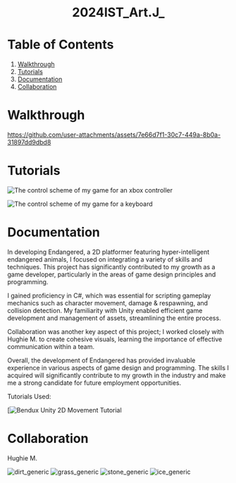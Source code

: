 <h1 align="center">
  <br />
 2024IST_Art.J_
</h1>

# Table of Contents

1. [Walkthrough](https://github.com/TempeHS/2024IST_Art.J_?tab=readme-ov-file#walkthrough)
2. [Tutorials](https://github.com/TempeHS/2024IST_Art.J_?tab=readme-ov-file#tutorials)
3. [Documentation](https://github.com/TempeHS/2024IST_Art.J_?tab=readme-ov-file#documentation)
4. [Collaboration](https://github.com/TempeHS/2024IST_Art.J_?tab=readme-ov-file#collaboration)

# Walkthrough

https://github.com/user-attachments/assets/7e66d7f1-30c7-449a-8b0a-31897dd9dbd8

# Tutorials

![The control scheme of my game for an xbox controller](https://github.com/user-attachments/assets/9d09c65f-24d2-4789-90e9-47b714064592)

![The control scheme of my game for a keyboard](https://github.com/user-attachments/assets/e908d160-d194-4cc1-b4e0-dc2cca1c28bb)


# Documentation

In developing Endangered, a 2D platformer featuring hyper-intelligent endangered animals, I focused on integrating a variety of skills and techniques. This project has significantly contributed to my growth as a game developer, particularly in the areas of game design principles and programming.

I gained proficiency in C#, which was essential for scripting gameplay mechanics such as character movement, damage & respawning, and collision detection. My familiarity with Unity enabled efficient game development and management of assets, streamlining the entire process.

Collaboration was another key aspect of this project; I worked closely with Hughie M. to create cohesive visuals, learning the importance of effective communication within a team.

Overall, the development of Endangered has provided invaluable experience in various aspects of game design and programming. The skills I acquired will significantly contribute to my growth in the industry and make me a strong candidate for future employment opportunities.

Tutorials Used:

[![Bendux Unity 2D Movement Tutorial](https://youtu.be/K1xZ-rycYY8?si=SFiM36x-4zX41UTR)


# Collaboration

Hughie M.<p>
![dirt_generic](https://github.com/user-attachments/assets/4b3c6e3c-bdcb-49e2-af15-010e7ca36436)
![grass_generic](https://github.com/user-attachments/assets/6101c9a4-e73f-4592-8be5-755708f914de)
![stone_generic](https://github.com/user-attachments/assets/eaecaa43-d469-4307-8dbb-81fc8fbbd9e0)
![ice_generic](https://github.com/user-attachments/assets/695da640-b0c6-4853-9645-3785d5e8b270)
